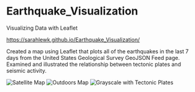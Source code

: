 # Earthquake_Visualization
Visualizing Data with Leaflet

https://sarahlewk.github.io/Earthquake_Visualization/

Created a map using Leaflet that plots all of the earthquakes in the last 7 days from the United States Geological Survey GeoJSON Feed page. Examined and illustrated the relationship between tectonic plates and seismic activity.

![Satellite Map](https://user-images.githubusercontent.com/46179696/59717913-d5097200-91cd-11e9-8e4a-8913b1feb164.png)
![Outdoors Map](https://user-images.githubusercontent.com/46179696/59717917-d89cf900-91cd-11e9-9c31-ffc250264b02.png)
![Grayscale with Tectonic Plates](https://user-images.githubusercontent.com/46179696/59717929-db97e980-91cd-11e9-8611-d76edd333cf1.png)
